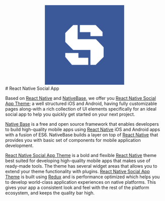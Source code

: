 <center><img src ="./assets/social.jpg" style="width: 50%; hieght: 50%"></center>
# React Native Social App

Based on [React Native](https://github.com/facebook/react-native) and [NativeBase](http://nativebase.io/), we offer you [  React Native Social App Theme](https://market.nativebase.io/view/react-native-social-app-theme); a well structured iOS and Android, having fully customizable pages along-with a rich collection of UI elements specifically for an ideal social app to help you quickly get started on your next project.

[Native Base](http://nativebase.io/) is a free and open source framework that enables developers to build high-quality mobile apps using [React Native](https://github.com/facebook/react-native) iOS and Android apps with a fusion of ES6. NativeBase builds a layer on top of [React Native](https://github.com/facebook/react-native) that provides you with basic set of components for mobile application development.

[React Native Social App Theme](https://market.nativebase.io/view/react-native-social-app-theme) is a bold and flexible [React Native](https://github.com/facebook/react-native) theme best suited for developing high-quality mobile apps that makes use of ready-made tools. The theme has several widget areas that allows you to extend your theme functionality with plugins. [React Native Social App Theme](https://market.nativebase.io/view/react-native-social-app-theme) is built using [Redux](https://github.com/reactjs/react-redux) and is performance optimized which helps you to develop world-class application experiences on native platforms. This gives your app a consistent look and feel with the rest of the platform ecosystem, and keeps the quality bar high.

